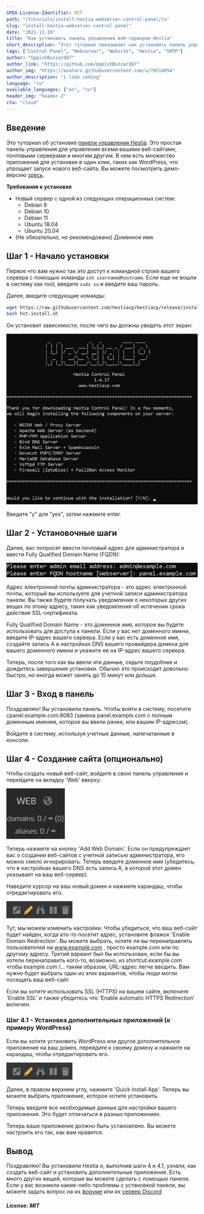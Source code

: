 ```yaml
---
SPDX-License-Identifier: MIT
path: "/tutorials/install-hestia-webserver-control-panel/ru"
slug: "install-hestia-webserver-control-panel"
date: "2021-11-19"
title: "Как установить панель управления веб-сервером Hestia"
short_description: "Этот туториал показывает как установить панель управления веб-сервером Hestia"
tags: ["Control Panel", "Webserver", "Website", "Hestia", "SMTP"]
author: "UppishBuzzard87"
author_link: "https://github.com/UppishBuzzard87"
author_img: "https://avatars.githubusercontent.com/u/79514054"
author_description: "i like coding"
language: "ru"
available_languages: ["en", "ru"]
header_img: "header-2"
cta: "cloud"
---
```


## Введение

Это туториал об установке [панели управления Hestia](https://hestiacp.com). Это простая панель управления для управления всеми вашими веб-сайтами, почтовыми серверами и многим другим.
В нем есть множество приложений для установки в один клик, таких как WordPress, что упрощает запуск нового веб-сайта. Вы можете посмотреть демо-версию [здесь](https://demo.hestiacp.com:8083/).

**Требования к установке**

* Новый сервер с одной из следующих операционных систем:
  * Debian 9
  * Debian 10
  * Debian 11
  * Ubuntu 18.04
  * Ubuntu 20.04
* (Не обязательно, но рекомендовано) Доменное имя

## Шаг 1 - Начало установки

Первое что вам нужно так это доступ к командной строке вашего сервера с помощью команды `ssh username@hostname`. Если еще не вошли в систему как root, введите `sudo su` и введите ваш пароль.

Далее, введите следующие команды:

```bash
wget https://raw.githubusercontent.com/hestiacp/hestiacp/release/install/hst-install.sh
bash hst-install.sh
```

Он установит зависимости, после чего вы должны увидеть этот экран:

![HestiaCP Installer page 1](images/page1.jpg)

Введите "y" для "yes", затем нажмите enter.

## Шаг 2 - Установочные шаги

Далее, вас попросят ввести почтовый адрес для администратора и ввести Fully Qualified Domain Name (FQDN):

![HestiaCP Installer page 2](images/page2.jpg)

Адрес электронной почты администратора - это адрес электронной почты, который вы используете для учетной записи администратора панели. Вы также будете получать уведомления о некоторых других вещах по этому адресу, таких как уведомления об истечении срока действия SSL-сертификата.

Fully Qualified Domain Name - это доменное имя, которое вы будете использовать для доступа к панели. Если у вас нет доменного имени, введите IP-адрес вашего сервера. Если у вас есть доменное имя, создайте запись A в настройках DNS вашего провайдера домена для вашего доменного имени и укажите ее на IP-адрес вашего сервера.

Теперь, после того как вы ввели эти данные, сядьте поудобнее и дождитесь завершения установки. Обычно это происходит довольно быстро, но иногда может занять до 15 минут или дольше.

## Шаг 3 - Вход в панель

Поздравляю! Вы установили панель. Чтобы войти в систему, посетите cpanel.example.com:8083 (замена panel.example.com с полным доменным именем, которое вы ввели ранее, или вашим IP-адресом).

Войдите в систему, используя учетные данные, напечатанные в консоли.

## Шаг 4 - Создание сайта (опционально)

Чтобы создать новый веб-сайт, войдите в свою панель управления и перейдите на вкладку 'Web' вверху:

![Web tab in Hestia](images/web.jpg)

Теперь нажмите на кнопку 'Add Web Domain'. Если он предупреждает вас о создании веб-сайтов с учетной записью администратора, его можно смело игнорировать. Теперь введите доменное имя (убедитесь, что в настройках вашего DNS есть запись A, в которой этот домен указывает на ваш веб-сервер).

Наведите курсор на ваш новый домен и нажмите карандаш, чтобы отредактировать его.

![Pencil](images/pencil.jpg)

Тут, мы можем изменить настройки. Чтобы убедиться, что ваш веб-сайт будет найден, когда кто-то посетит адрес, установите флажок 'Enable Domain Redirection'. Вы можете выбрать, хотите ли вы перенаправлять пользователей на www.example.com , просто example.com или по другому адресу. Третий вариант был бы использован, если бы вы хотели перенаправить кого-то, возможно, из shortcut.example.com чтобы example.com /... таким образом, URL-адрес легче вводить. Вам нужно будет выбрать один из этих вариантов, чтобы люди могли посещать ваш веб-сайт.

Если вы хотите использовать SSL (HTTPS) на вашем сайте, включите 'Enable SSL' и также убедитесь что 'Enable automatic HTTPS Redirection' включен.

### Шаг 4.1 - Установка дополнительных приложений (к примеру WordPress)

Если вы хотите установить WordPress или другое дополнительное приложение на ваш домен, перейдите к своему домену и нажмите на карандаш, чтобы отредактировать его.

![Pencil](images/pencil.jpg)

Далее, в правом верхнем углу, нажмите 'Quick Install App'. Теперь вы можете выбрать приложение, которое хотите установить.

Теперь введите все необходимые данные для настройки вашего приложения. Это будет отличаться в разных приложениях.

Теперь ваше приложение должно быть установлено. Вы можете настроить его так, как вам нравится.

## Вывод

Поздравляю! Вы установили Hestia и, выполнив шаги 4 и 4.1, узнали, как создать веб-сайт и установить дополнительные приложения. Есть много других вещей, которые вы можете сделать с помощью панели. Если у вас возникли какие-либо проблемы с установкой панели, вы можете задать вопрос на их [форуме](https://forum.hestiacp.com/) или их [сервер Discord](https://discord.gg/SmVuXXK8Qs)

##### License: MIT

<!--

Contributor's Certificate of Origin

By making a contribution to this project, I certify that:

(a) The contribution was created in whole or in part by me and I have
    the right to submit it under the license indicated in the file; or

(b) The contribution is based upon previous work that, to the best of my
    knowledge, is covered under an appropriate license and I have the
    right under that license to submit that work with modifications,
    whether created in whole or in part by me, under the same license
    (unless I am permitted to submit under a different license), as
    indicated in the file; or

(c) The contribution was provided directly to me by some other person
    who certified (a), (b) or (c) and I have not modified it.

(d) I understand and agree that this project and the contribution are
    public and that a record of the contribution (including all personal
    information I submit with it, including my sign-off) is maintained
    indefinitely and may be redistributed consistent with this project
    or the license(s) involved.

Signed-off-by: UppishBuzzard87 <business@uppishbuzzard87.ga>

-->
